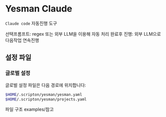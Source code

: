 # Yesman Claude

`Claude code` 자동진행 도구

선택프롬프트: regex 또는 외부 LLM을 이용해 자동 처리 완료후 진행: 외부 LLM으로 다음작업 연속진행

## 설정 파일

### 글로벌 설정

글로벌 설정 파일은 다음 경로에 위치합니다:

```bash
$HOME/.scripton/yesman/yesman.yaml
$HOME/.scripton/yesman/projects.yaml
```

파일 구조 examples/참고
